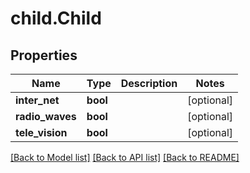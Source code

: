# child.Child

## Properties
Name | Type | Description | Notes
------------ | ------------- | ------------- | -------------
**inter_net** | **bool** |  | [optional] 
**radio_waves** | **bool** |  | [optional] 
**tele_vision** | **bool** |  | [optional] 

[[Back to Model list]](../README.md#documentation-for-models) [[Back to API list]](../README.md#documentation-for-api-endpoints) [[Back to README]](../README.md)


